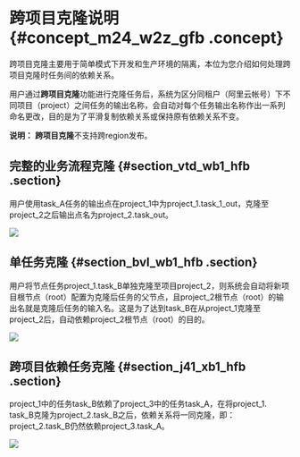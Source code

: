 # 跨项目克隆说明 {#concept_m24_w2z_gfb .concept}

跨项目克隆主要用于简单模式下开发和生产环境的隔离，本位为您介绍如何处理跨项目克隆时任务间的依赖关系。

用户通过**跨项目克隆**功能进行克隆任务后，系统为区分同租户（阿里云帐号）下不同项目（project）之间任务的输出名称，会自动对每个任务输出名称作出一系列命名更改，目的是为了平滑复制依赖关系或保持原有依赖关系不变。

**说明：** **跨项目克隆**不支持跨region发布。

## 完整的业务流程克隆 {#section_vtd_wb1_hfb .section}

用户使用task\_A任务的输出点在project\_1中为project\_1.task\_1\_out，克隆至project\_2之后输出点名为project\_2.task\_out。

![](http://static-aliyun-doc.oss-cn-hangzhou.aliyuncs.com/assets/img/21853/154388681713009_zh-CN.jpg)

## 单任务克隆 {#section_bvl_wb1_hfb .section}

用户将节点任务project\_1.task\_B单独克隆至项目project\_2，则系统会自动将新项目根节点（root）配置为克隆后任务的父节点，且project\_2根节点（root）的输出名就是克隆后任务的输入名。这是为了达到task\_B在从project\_1克隆至project\_2后，自动依赖project\_2根节点（root）的目的。

![](http://static-aliyun-doc.oss-cn-hangzhou.aliyuncs.com/assets/img/21853/154388681813010_zh-CN.jpg)

## 跨项目依赖任务克隆 {#section_j41_xb1_hfb .section}

project\_1中的任务task\_B依赖了project\_3中的任务task\_A，在将project\_1. task\_B克隆为project\_2.task\_B之后，依赖关系将一同克隆，即：project\_2.task\_B仍然依赖project\_3.task\_A。

![](http://static-aliyun-doc.oss-cn-hangzhou.aliyuncs.com/assets/img/21853/154388681813011_zh-CN.jpg)

